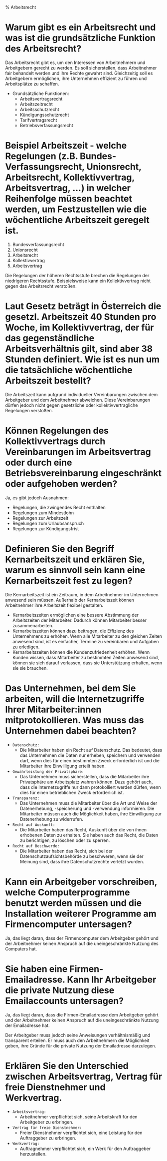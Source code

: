 % Arbeitsrecht

# Warum gibt es ein Arbeitsrecht und was ist die grundsätzliche Funktion des Arbeitsrecht?
Das Arbeitsrecht gibt es, um den Interessen von Arbeitnehmern und Arbeitgebern gerecht zu werden. Es soll sicherstellen, dass Arbeitnehmer fair behandelt werden und ihre Rechte gewahrt sind. Gleichzeitig soll es Arbeitgebern ermöglichen, ihre Unternehmen effizient zu führen und Arbeitsplätze zu schaffen.

- Grundsätzliche Funktionen:
  - Arbeitsvertragsrecht
  - Arbeitszeitrecht
  - Arbeitsschutzrecht
  - Kündigungsschutzrecht
  - Tarifvertragsrecht
  - Betriebsverfassungsrecht

# Beispiel Arbeitszeit - welche Regelungen (z.B. Bundes-Verfassungsrecht, Unionsrecht, Arbeitsrecht, Kollektivvertrag, Arbeitsvertrag, ...)  in welcher Reihenfolge müssen beachtet werden, um Festzustellen wie die wöchentliche Arbeitszeit geregelt ist.

1. Bundesverfassungsrecht
2. Unionsrecht
3. Arbeitsrecht
4. Kollektivvertrag
5. Arbeitsvertrag

Die Regelungen der höheren Rechtsstufe brechen die Regelungen der niedrigeren Rechtsstufe. Beispielsweise kann ein Kollektivvertrag nicht gegen das Arbeitsrecht verstoßen.

# Laut Gesetz beträgt in Österreich die gesetzl. Arbeitszeit 40 Stunden pro Woche, im Kollektivvertrag, der für das gegenständliche Arbeitsverhältnis gilt, sind aber 38 Stunden definiert. Wie ist es nun um die tatsächliche wöchentliche Arbeitszeit bestellt?
Die Arbeitszeit kann aufgrund individueller Vereinbarungen zwischen dem Arbeitgeber und dem Arbeitnehmer abweichen. Diese Vereinbarungen dürfen jedoch nicht gegen gesetzliche oder kollektivvertragliche Regelungen verstoßen.

# Können Regelungen des Kollektivvertrags durch Vereinbarungen im Arbeitsvertrag oder durch eine Betriebsvereinbarung eingeschränkt oder aufgehoben werden?
Ja, es gibt jedoch Ausnahmen:
- Regelungen, die zwingendes Recht enthalten
- Regelungen zum Mindestlohn
- Regelungen zur Arbeitszeit
- Regelungen zum Urlaubsanspruch
- Regelungen zur Kündigungsfrist

# Definieren Sie den Begriff Kernarbeitszeit und erklären Sie, warum es sinnvoll sein kann eine Kernarbeitszeit fest zu legen?
Die Kernarbeitszeit ist ein Zeitraum, in dem Arbeitnehmer im Unternehmen anwesend sein müssen. Außerhalb der Kernarbeitszeit können Arbeitnehmer ihre Arbeitszeit flexibel gestalten.

- Kernarbeitszeiten ermöglichen eine bessere Abstimmung der Arbeitszeiten der Mitarbeiter. Dadurch können Mitarbeiter besser zusammenarbeiten.
- Kernarbeitszeiten können dazu beitragen, die Effizienz des Unternehmens zu erhöhen. Wenn alle Mitarbeiter zu den gleichen Zeiten anwesend sind, ist es einfacher, Termine zu vereinbaren und Aufgaben zu erledigen.
- Kernarbeitszeiten können die Kundenzufriedenheit erhöhen. Wenn Kunden wissen, dass Mitarbeiter zu bestimmten Zeiten anwesend sind, können sie sich darauf verlassen, dass sie Unterstützung erhalten, wenn sie sie brauchen.

# Das Unternehmen, bei dem Sie arbeiten, will die Internetzugriffe Ihrer Mitarbeiter:innen mitprotokollieren. Was muss das Unternehmen dabei beachten?

- `Datenschutz:` 
  - Die Mitarbeiter haben ein Recht auf Datenschutz. Das bedeutet, dass das Unternehmen die Daten nur erheben, speichern und verwenden darf, wenn dies für einen bestimmten Zweck erforderlich ist und die Mitarbeiter ihre Einwilligung erteilt haben.
- `Gewährleistung der Privatsphäre:` 
  - Das Unternehmen muss sicherstellen, dass die Mitarbeiter ihre Privatsphäre am Arbeitsplatz wahren können. Dazu gehört auch, dass die Internetzugriffe nur dann protokolliert werden dürfen, wenn dies für einen betrieblichen Zweck erforderlich ist.
- `Transparenz:` 
  - Das Unternehmen muss die Mitarbeiter über die Art und Weise der Datenerhebung, -speicherung und -verwendung informieren. Die Mitarbeiter müssen auch die Möglichkeit haben, ihre Einwilligung zur Datenerhebung zu widerrufen.
- `Recht auf Auskunft:` 
  - Die Mitarbeiter haben das Recht, Auskunft über die von ihnen erhobenen Daten zu erhalten. Sie haben auch das Recht, die Daten zu berichtigen, zu löschen oder zu sperren.
- `Recht auf Beschwerde:` 
  - Die Mitarbeiter haben das Recht, sich bei der Datenschutzaufsichtsbehörde zu beschweren, wenn sie der Meinung sind, dass ihre Datenschutzrechte verletzt wurden.

# Kann ein Arbeitgeber vorschreiben, welche Computerprogramme benutzt werden müssen und die Installation weiterer Programme am Firmencomputer untersagen?
Ja, das liegt daran, dass der Firmencomputer dem Arbeitgeber gehört und der Arbeitnehmer keinen Anspruch auf die uneingeschränkte Nutzung des Computers hat.

# Sie haben eine Firmen-Emailadresse. Kann Ihr Arbeitgeber die private Nutzung diese Emailaccounts untersagen?
Ja, das liegt daran, dass die Firmen-Emailadresse dem Arbeitgeber gehört und der Arbeitnehmer keinen Anspruch auf die uneingeschränkte Nutzung der Emailadresse hat.

Der Arbeitgeber muss jedoch seine Anweisungen verhältnismäßig und transparent erteilen. Er muss auch den Arbeitnehmern die Möglichkeit geben, ihre Gründe für die private Nutzung der Emailadresse darzulegen.

# Erklären Sie den Unterschied zwischen Arbeitsvertrag, Vertrag für freie Dienstnehmer und Werkvertrag.

- `Arbeitsvertrag:` 
  - Arbeitnehmer verpflichtet sich, seine Arbeitskraft für den Arbeitgeber zu erbringen.
- `Vertrag für freie Dienstnehmer:` 
  - Freier Dienstnehmer verpflichtet sich, eine Leistung für den Auftraggeber zu erbringen.
- `Werkvertrag:` 
  - Auftragnehmer verpflichtet sich, ein Werk für den Auftraggeber herzustellen.